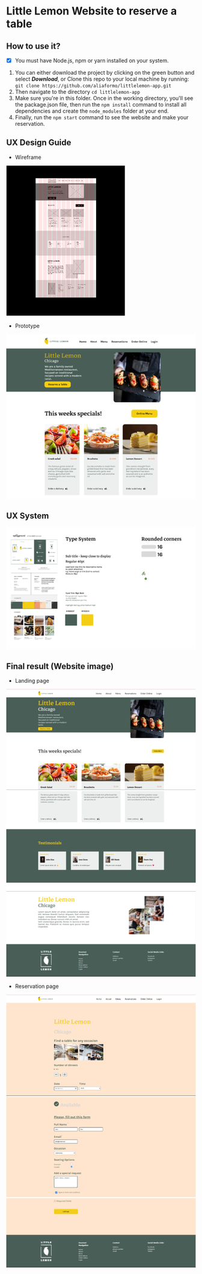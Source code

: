 # Little Lemon Website to reserve a table

## How to use it?
- [x] You must have Node.js, npm or yarn installed on your system.

1. You can either download the project by clicking on the green button and select _**Download**_, or Clone this repo to your local machine by running: `git clone https://github.com/aliaformo/littlelemon-app.git`
2. Then navigate to the directory `cd littlelemon-app`
3. Make sure you're in this folder. Once in the working directory, you'll see the package.json file, then run the `npm install` command to install all dependencies and create the `node_modules` folder at your end.
4. Finally, run the `npm start` command to see the website and make your reservation.

## UX Design Guide

- Wireframe

![Wireframe](public/imgs/wireframe.png)

- Prototype

![Prototype](public/imgs/design-image.png)

## UX System
![](public/imgs/Ui-kit.png)

## Final result (Website image)
- Landing page

![](public/imgs/website1.png)
![](public/imgs/website2.png)
![](public/imgs/website3.png)

- Reservation page

![](public/imgs/reservation1.png)
![](public/imgs/reservation2.png)
![](public/imgs/reservation3.png)
